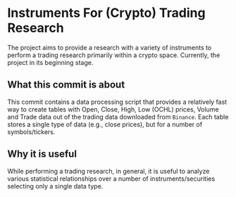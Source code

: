 # Instruments For (Crypto) Trading Research
The project aims to provide a research with a variety of instruments to perform a trading research primarily within a crypto space.
Currently, the project in its beginning stage.

## What this commit is about
This commit contains a data processing script that provides a relatively fast way to create tables with Open, Close, High, Low (OCHL) prices, Volume and Trade data out of the trading data downloaded from `Binance`. Each table stores a single type of data (e.g., close prices), but for a number of symbols/tickers.

## Why it is useful
While performing a trading research, in general, it is useful to analyze various statistical relationships over a number of instruments/securities selecting only a single data type.

